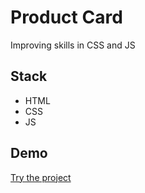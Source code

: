 # Product Card
 Improving skills in CSS and JS

## Stack
- HTML
- CSS
- JS

## Demo
[Try the project](https://platzi-master.github.io/product-card/)
